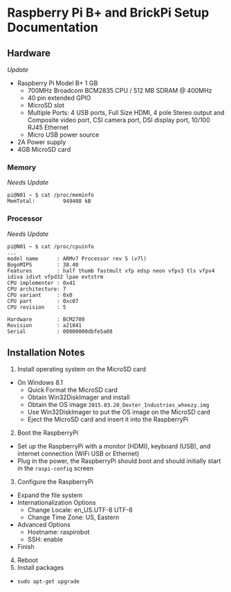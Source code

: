 # Raspberry Pi B+ and BrickPi Setup Documentation

## Hardware

*Update*

- Raspberry Pi Model B+ 1 GB
  - 700MHz Broadcom BCM2835 CPU / 512 MB SDRAM @ 400MHz
  - 40 pin extended GPIO
  - MicroSD slot
  - Multiple Ports: 4 USB ports, Full Size HDMI, 4 pole Stereo output and Composite video port, CSI camera port, DSI display port, 10/100 RJ45 Ethernet
  - Micro USB power source
- 2A Power supply
- 4GB MicroSD card

### Memory

*Needs Update*

```
pi@N01 ~ $ cat /proc/meminfo
MemTotal:         949408 kB
```

### Processor

*Needs Update*

```
pi@N01 ~ $ cat /proc/cpuinfo
...
model name      : ARMv7 Processor rev 5 (v7l)
BogoMIPS        : 38.40
Features        : half thumb fastmult vfp edsp neon vfpv3 tls vfpv4 idiva idivt vfpd32 lpae evtstrm
CPU implementer : 0x41
CPU architecture: 7
CPU variant     : 0x0
CPU part        : 0xc07
CPU revision    : 5

Hardware        : BCM2709
Revision        : a21041
Serial          : 00000000dbfe5a08
```

## Installation Notes

1. Install operating system on the MicroSD card
  - On Windows 8.1
    - Quick Format the MicroSD card
    - Obtain Win32DiskImager and install
    - Obtain the OS image `2015.03.20_Dexter_Industries_wheezy.img`
    - Use Win32DiskImager to put the OS image on the MicroSD card
    - Eject the MicroSD card and insert it into the RaspberryPi
2. Boot the RaspberryPi
  - Set up the RaspberryPi with a monitor (HDMI), keyboard (USB), and internet connection (WiFi USB or Ethernet)
  - Plug in the power, the RaspberryPi should boot and should initially start in the `raspi-config` screen
3. Configure the RaspberryPi
  - Expand the file system
  - Internationalization Options
    - Change Locale: en_US.UTF-8 UTF-8
    - Change Time Zone: US, Eastern
  - Advanced Options
    - Hostname: raspirobot
    - SSH: enable
  - Finish
4. Reboot
5. Install packages
  - `sudo apt-get upgrade`
